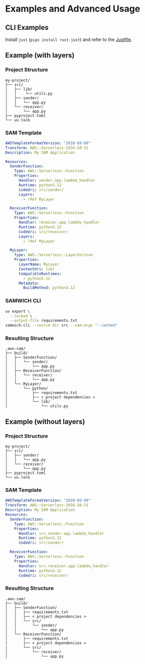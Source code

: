 # Examples and Advanced Usage

## CLI Examples

Install `just` (`pipx install rust-just`) and refer to the [Justfile](./Justfile).

## Example (with layers)

### Project Structure

```
my-project/
├── src/
│   ├── lib/
│   │    └── utils.py
│   ├── sender/
│   │   └── app.py
│   └── receiver/
│       └── app.py
├── pyproject.toml
└── uv.lock
```

### SAM Template

```yaml
AWSTemplateFormatVersion: "2010-09-09"
Transform: AWS::Serverless-2016-10-31
Description: My SAM Application

Resources:
  SenderFunction:
    Type: AWS::Serverless::Function
    Properties:
      Handler: sender.app.lambda_handler
      Runtime: python3.12
      CodeUri: src/sender/
      Layers:
        - !Ref MyLayer

  ReceiverFunction:
    Type: AWS::Serverless::Function
    Properties:
      Handler: receiver.app.lambda_handler
      Runtime: python3.12
      CodeUri: src/receiver/
      Layers:
        - !Ref MyLayer

  MyLayer:
    Type: AWS::Serverless::LayerVersion
    Properties:
      LayerName: MyLayer
      ContentUri: lib/
      CompatibleRuntimes:
        - python3.12
      Metadata:
        BuildMethod: python3.12
```

### SAMWICH CLI

```bash
uv export \
  --locked \
  --output-file requirements.txt
samwich-cli --source-dir src --sam-args "--cached"
```

### Resulting Structure

```
.aws-sam/
├── build/
│   ├── SenderFunction/
│   │   └── sender/
│   |       └── app.py
│   ├── ReceiverFunction/
│   │   └── receiver/
|   |       └── app.py
│   └── MyLayer/
│       └── python/
│           ├── requirements.txt
│           ├── < project dependencies >
│           └── lib/
│               └── utils.py
```

## Example (without layers)

### Project Structure

```
my-project/
├── src/
│   ├── sender/
│   │   └── app.py
│   └── receiver/
│       └── app.py
├── pyproject.toml
└── uv.lock
```

### SAM Template

```yaml
AWSTemplateFormatVersion: "2010-09-09"
Transform: AWS::Serverless-2016-10-31
Description: My SAM Application
Resources:
  SenderFunction:
    Type: AWS::Serverless::Function
    Properties:
      Handler: src.sender.app.lambda_handler
      Runtime: python3.12
      CodeUri: src/sender/

  ReceiverFunction:
    Type: AWS::Serverless::Function
    Properties:
      Handler: src.receiver.app.lambda_handler
      Runtime: python3.12
      CodeUri: src/receiver/
```

### Resulting Structure

```
.aws-sam/
├── build/
│   ├── SenderFunction/
│   │   ├── requirements.txt
│   │   ├── < project dependencies >
│   │   └── src/
│   |       └── sender/
│   |           └── app.py
│   └── ReceiverFunction/
│       ├── requirements.txt
|       ├── < project dependencies >
|       └── src/
│           └── receiver/
│               └── app.py
```
